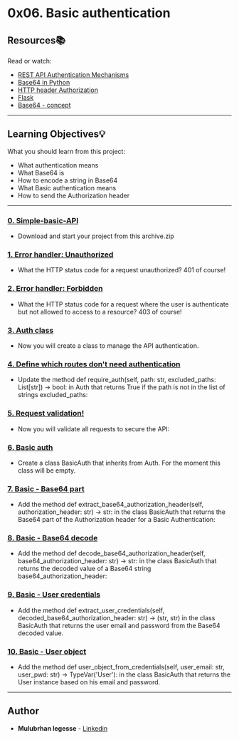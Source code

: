 # 0x06. Basic authentication

## Resources:books:
Read or watch:
* [REST API Authentication Mechanisms](https://intranet.hbtn.io/rltoken/Yx1Na2qEzCLnke8RnpACDw)
* [Base64 in Python](https://intranet.hbtn.io/rltoken/R2kTeyWl2ef19mdxQuffww)
* [HTTP header Authorization](https://intranet.hbtn.io/rltoken/5BfGd-_oV9Asi_Ymi_lRSA)
* [Flask](https://intranet.hbtn.io/rltoken/3ivma6PpGZfjzDrA2zLq7g)
* [Base64 - concept](https://intranet.hbtn.io/rltoken/8ckHTvJq00WnvgEmn6GGtg)

---
## Learning Objectives:bulb:
What you should learn from this project:

* What authentication means
* What Base64 is
* How to encode a string in Base64
* What Basic authentication means
* How to send the Authorization header

---

### [0. Simple-basic-API](./api/v1/app.py)
* Download and start your project from this archive.zip


### [1. Error handler: Unauthorized](./api/v1/app.py)
* What the HTTP status code for a request unauthorized? 401 of course!


### [2. Error handler: Forbidden](./api/v1/auth)
* What the HTTP status code for a request where the user is authenticate but not allowed to access to a resource? 403 of course!


### [3. Auth class](./api/v1/auth/auth.py)
* Now you will create a class to manage the API authentication.


### [4. Define which routes don't need authentication](./api/v1/app.py)
* Update the method def require_auth(self, path: str, excluded_paths: List[str]) -> bool: in Auth that returns True if the path is not in the list of strings excluded_paths:


### [5. Request validation!](./api/v1/app.py)
* Now you will validate all requests to secure the API:


### [6. Basic auth](./api/v1/auth/basic_auth.py)
* Create a class BasicAuth that inherits from Auth. For the moment this class will be empty.


### [7. Basic - Base64 part](./api/v1/auth/basic_auth.py)
* Add the method def extract_base64_authorization_header(self, authorization_header: str) -> str: in the class BasicAuth that returns the Base64 part of the Authorization header for a Basic Authentication:


### [8. Basic - Base64 decode](./api/v1/auth/basic_auth.py)
* Add the method def decode_base64_authorization_header(self, base64_authorization_header: str) -> str: in the class BasicAuth that returns the decoded value of a Base64 string base64_authorization_header:


### [9. Basic - User credentials](./api/v1/auth/basic_auth.py)
* Add the method def extract_user_credentials(self, decoded_base64_authorization_header: str) -> (str, str) in the class BasicAuth that returns the user email and password from the Base64 decoded value.


### [10. Basic - User object](./api/v1/auth/basic_auth.py)
* Add the method def user_object_from_credentials(self, user_email: str, user_pwd: str) -> TypeVar('User'): in the class BasicAuth that returns the User instance based on his email and password.


---

## Author
* **Mulubrhan legesse** - [Linkedin](www.linkedin.com/in/mulubrhan-birhanu-94a19923b)
